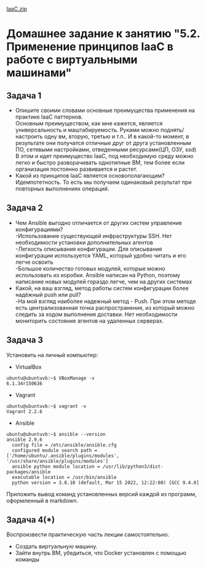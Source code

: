  [IaaC.zip](https://github.com/AlekseyDrobnyi/netology_devops/files/9008213/IaaC.zip)

# Домашнее задание к занятию "5.2. Применение принципов IaaC в работе с виртуальными машинами"

## Задача 1  
- Опишите своими словами основные преимущества применения на практике IaaC паттернов.  
Основным преимуществом, как мне кажется, является универсальность и маштабируемость. Руками можно поднять/настроить одну вм, вторую, третью и т.п.. И в какой-то момент, в результате они получатся отличные друг от друга установленным ПО, сетевыми настройками, отведенными ресурсами(ЦП, ОЗУ, ssd)
В этом и идет преимущество IaaC, под необходимую среду можно легко и быстро разворачивать однотипные ВМ, тем более если организация постоянно развивается и растет.  
- Какой из принципов IaaC является основополагающим?  
Идемпотетность. То есть мы получаем одинаковый результат при повторных выполнениях операций.  


## Задача 2  
- Чем Ansible выгодно отличается от других систем управление конфигурациями?  
-Использование существующей инфраструктуры SSH. Нет необходимости установки дополнительных агентов  
-Легкость описывания конфигурации. Для описывания конфигурации используется YAML, который удобно читать и его легче освоить  
-Большое количество готовых модулей, которые можно использовать из коробки. Ansible написан на Python, поэтому написание новых модулей гораздо легче, чем на других системах  
- Какой, на ваш взгляд, метод работы систем конфигурации более надёжный push или pull?  
-На мой взгляд наиболее надежный метод - Push. При этом методе есть централизованная точка распространения, из который можно следить за ходом выполнения доставки. Нет необходимости мониторить состояние агентов на удаленных серверах.  

## Задача 3  
Установить на личный компьютер:  

- VirtualBox  
```
ubuntu@ubuntuvb:~$ VBoxManage -v
6.1.34r150636
```  
- Vagrant  
```
ubuntu@ubuntuvb:~$ vagrant -v
Vagrant 2.2.6
```
- Ansible  
```
ubuntu@ubuntuvb:~$ ansible --version
ansible 2.9.6
  config file = /etc/ansible/ansible.cfg 
  configured module search path = ['/home/ubuntu/.ansible/plugins/modules', '/usr/share/ansible/plugins/modules']
  ansible python module location = /usr/lib/python3/dist-packages/ansible
  executable location = /usr/bin/ansible
  python version = 3.8.10 (default, Mar 15 2022, 12:22:08) [GCC 9.4.0] 
  ```
Приложить вывод команд установленных версий каждой из программ, оформленный в markdown.  

## Задача 4(*)  
Воспроизвести практическую часть лекции самостоятельно.  

- Создать виртуальную машину.  
- Зайти внутрь ВМ, убедиться, что Docker установлен с помощью команды  

